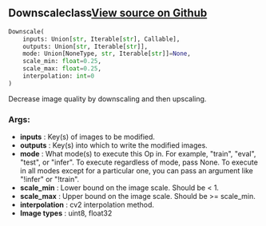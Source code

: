 ## Downscale<span class="tag">class</span><a class="sourcelink" href=https://github.com/fastestimator/fastestimator/blob/r1.0/fastestimator/op/numpyop/univariate/downscale.py/#L23-L50>View source on Github</a>
```python
Downscale(
	inputs: Union[str, Iterable[str], Callable],
	outputs: Union[str, Iterable[str]],
	mode: Union[NoneType, str, Iterable[str]]=None,
	scale_min: float=0.25,
	scale_max: float=0.25,
	interpolation: int=0
)
```
Decrease image quality by downscaling and then upscaling.


<h3>Args:</h3>

* **inputs** :  Key(s) of images to be modified.
* **outputs** :  Key(s) into which to write the modified images.
* **mode** :  What mode(s) to execute this Op in. For example, "train", "eval", "test", or "infer". To execute        regardless of mode, pass None. To execute in all modes except for a particular one, you can pass an argument        like "!infer" or "!train".
* **scale_min** :  Lower bound on the image scale. Should be < 1.
* **scale_max** :   Upper bound on the image scale. Should be >= scale_min.
* **interpolation** :  cv2 interpolation method.
* **Image types** :     uint8, float32



